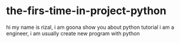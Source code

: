 # the-firs-time-in-project-python
hi my name is rizal,
i am goona show you about python tutorial
i am a engineer, i am usually create new program with python